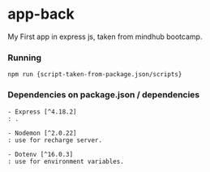 # app-back

My First app in express js, taken from mindhub bootcamp.

### Running

```npm run {script-taken-from-package.json/scripts}```

### Dependencies on package.json / dependencies

    - Express [^4.18.2]
    : .

    - Nodemon [^2.0.22]
    : use for recharge server.

    - Dotenv [^16.0.3]
    : use for environment variables.
